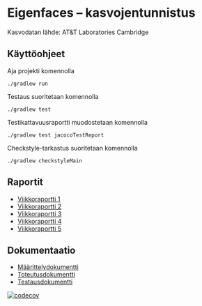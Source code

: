 # Eigenfaces – kasvojentunnistus

Kasvodatan lähde: AT&T Laboratories Cambridge

## Käyttöohjeet

Aja projekti komennolla
```
./gradlew run
```
Testaus suoritetaan komennolla
```
./gradlew test
```
Testikattavuusraportti muodostetaan komennolla
```
./gradlew test jacocoTestReport
```
Checkstyle-tarkastus suoritetaan komennolla
```
./gradlew checkstyleMain
```

## Raportit

- [Viikkoraportti 1](https://github.com/sannahan/eigenfaces/blob/master/docs/Viikkoraportti_1.md)
- [Viikkoraportti 2](https://github.com/sannahan/eigenfaces/blob/master/docs/Viikkoraportti_2.md)
- [Viikkoraportti 3](https://github.com/sannahan/eigenfaces/blob/master/docs/Viikkoraportti_3.md)
- [Viikkoraportti 4](https://github.com/sannahan/eigenfaces/blob/master/docs/Viikkoraportti_4.md)
- [Viikkoraportti 5](https://github.com/sannahan/eigenfaces/blob/master/docs/Viikkoraportti_5.md)

## Dokumentaatio

- [Määrittelydokumentti](https://github.com/sannahan/eigenfaces/blob/master/docs/maarittelydokumentti.md)
- [Toteutusdokumentti](https://github.com/sannahan/eigenfaces/blob/master/docs/toteutusdokumentti.md)
- [Testausdokumentti](https://github.com/sannahan/eigenfaces/blob/master/docs/testausdokumentti.md)

[![codecov](https://codecov.io/gh/sannahan/eigenfaces/branch/master/graph/badge.svg?token=43PR0GWMAF)](https://codecov.io/gh/sannahan/eigenfaces)
